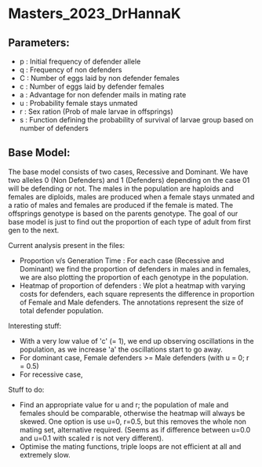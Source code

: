 # Masters_2023_DrHannaK
## Parameters:
 - p : Initial frequency of defender allele
 - q : Frequency of non defenders
 - C : Number of eggs laid by non defender females
 - c : Number of eggs laid by defender females
 - a : Advantage for non defender mails in mating rate
 - u : Probability female stays unmated
 - r : Sex ration (Prob of male larvae in offsprings)
 - s : Function defining the probability of survival of larvae group based on number of defenders

## Base Model:
The base model consists of two cases, Recessive and Dominant.
We have two alleles 0 (Non Defenders) and 1 (Defenders) depending on the case 01 will be defending or not.
The males in the population are haploids and females are diploids, males are produced when a female stays unmated and a ratio of males and females are produced if the female is mated. The offsprings genotype is based on the parents genotype.
The goal of our base model is just to find out the proportion of each type of adult from first gen to the next.

Current analysis present in the files:
 - Proportion v/s Generation Time : For each case (Recessive and Dominant) we find the proportion of defenders in males and in females, we are also plotting the proportion of each genotype in the population.
 - Heatmap of proportion of defenders : We plot a heatmap with varying costs for defenders, each square represents the difference in proportion of Female and Male defenders. The annotations represent the size of total defender population.

Interesting stuff:
 - With a very low value of 'c' (= 1), we end up observing oscillations in the population, as we increase 'a' the oscillations start to go away.
 - For dominant case, Female defenders >= Male defenders (with u = 0; r = 0.5)
 - For recessive case, 

Stuff to do:
 - Find an appropriate value for u and r; the population of male and females should be comparable, otherwise the heatmap will always be skewed. One option is use u=0, r=0.5, but this removes the whole non mating set, alternative required. (Seems as if difference between u=0.0 and u=0.1 with scaled r is not very different).
 - Optimise the mating functions, triple loops are not efficient at all and extremely slow.
